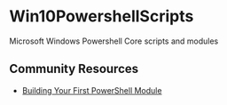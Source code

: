 # Win10PowershellScripts
Microsoft Windows Powershell Core scripts and modules


## Community Resources

- [Building Your First PowerShell Module](https://www.scriptrunner.com/en/blog/building-your-first-powershell-module/)
